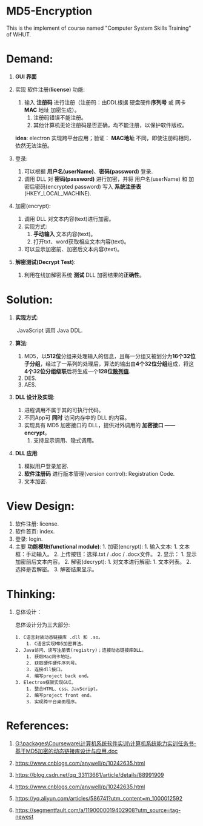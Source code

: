 # MD5-Encryption
This is the implement of course named "Computer System Skills Training" of WHUT.

# Demand:

1. **GUI 界面**

2. 实现 软件注册(**license**) 功能:

   1. 输入 **注册码** 进行注册（注册码：由DDL根据 硬盘硬件**序列号** 或 网卡 **MAC** 地址 加密生成）。
      1. 注册码错误不能注册。
      2. 其他计算机无论注册码是否正确，均不能注册，以保护软件版权。

   **idea**: electron 实现跨平台应用；验证： **MAC地址** 不同，即使注册码相同，依然无法注册。

3. 登录: 

   1. 可以根据 **用户名(userName)**、**密码(password)** 登录.
   2. 调用 DLL 对 **密码(password)** 进行加密，并将 用户名(userName) 和 加密后密码(encrypted password) 写入 **系统注册表**(HKEY_LOCAL_MACHINE).

4. 加密(encrypt):

   1. 调用 DLL 对文本内容(text)进行加密。
   2. 实现方式: 
      1. **手动输入** 文本内容(text)。
      2. 打开txt、word获取相应文本内容(text)。
   3. 可以显示加密前、加密后文本内容(text)。

5. **解密测试(Decrypt Test)**: 

   1. 利用在线加解密系统 **测试** DLL 加密结果的**正确性**。



# Solution:

1. **实现方式**: 

   ​    JavaScript 调用 Java DDL.

2. **算法**: 

   1. MD5，以**512位**分组来处理输入的信息，且每一分组又被划分为**16个32位子分组**，经过了一系列的处理后，算法的输出由**4个32位分组**组成，将这**4个32位分组级联**后将生成一个**128位[散列值](https://baike.baidu.com/item/散列值/10398613)**.
   2. DES.
   3. AES.

3. **DLL 设计及实现**:

   1. 进程调用不属于其的可执行代码。
   2. 不同App可 **同时** 访问内存中的 DLL 的内容。
   3. 实现具有 MD5 加密接口的 DLL，提供对外调用的 **加密接口 —— encrypt**。
      1. 支持显示调用、隐式调用。

4. **DLL 应用**:

   1. 模拟用户登录加密.
   2. **软件注册码** 进行版本管理(version control): Registration Code.
   3. 文本加密.



# View Design:

 1. 软件注册: license.
 2. 软件首页: index.
 3. 登录: login.
 4. 主要 **功能模块(functional module)**:
     	1. 加密(encrypt):
          	1. 输入文本:
               	1. 文本框：手动输入。
               	2. 上传按钮：选择.txt / .doc / .docx文件。
          	2. 显示：
               	1. 显示加密前后文本内容。
     	2. 解密(decrypt):
          	1. 对文本进行解密:
               	1. 文本列表。
               	2. 选择是否解密。
               	3. 解密结果显示。



# Thinking:

 1. 总体设计：

    总体设计分为三大部分:

     	1. C语言封装动态链接库 .dll 和 .so。
          	1. C语言实现MD5加密算法。
     	2. Java访问、读写注册表(registry)；连接动态链接库DLL。
          	1. 获取Mac网卡地址。
          	2. 获取硬件硬件序列号。
          	3. 连接dll接口。
          	4. 编写project back end。
     	3. Electron框架实现GUI。
          	1. 整合HTML、css、JavScript。
          	2. 编写project front end。
          	3. 实现跨平台桌面程序。

# References:

1. [G:\packages\Courseware\计算机系统软件实训\计算机系统能力实训任务书-基于MD5加密的动态链接库设计与应用.doc](G:\packages\Courseware\计算机系统软件实训\计算机系统能力实训任务书-基于MD5加密的动态链接库设计与应用.doc)

2. https://www.cnblogs.com/anywell/p/10242635.html

3. https://blog.csdn.net/qq_33113661/article/details/88991909

4. https://www.cnblogs.com/anywell/p/10242635.html

5. https://yq.aliyun.com/articles/586741?utm_content=m_1000012592

6. https://segmentfault.com/a/1190000019402908?utm_source=tag-newest



